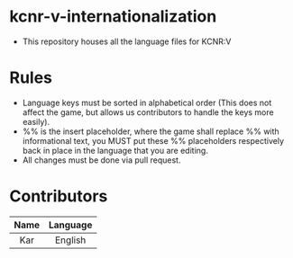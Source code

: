 # kcnr-v-internationalization
- This repository houses all the language files for KCNR:V

# Rules

- Language keys must be sorted in alphabetical order (This does not affect the game, but allows us contributors to handle the keys more easily).
- %% is the insert placeholder, where the game shall replace %% with informational text, you MUST put these %% placeholders respectively back in place in the language that you are editing.
- All changes must be done via pull request.

# Contributors

| Name | Language |
|:----------:|:-------------:|
| Kar | English |
